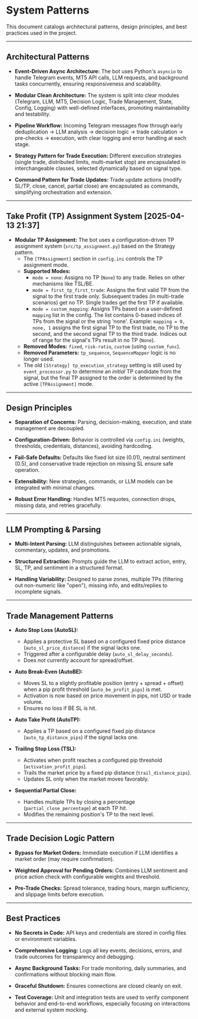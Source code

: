 # System Patterns

This document catalogs architectural patterns, design principles, and best practices used in the project.

---

## Architectural Patterns

- **Event-Driven Async Architecture:**
  The bot uses Python's `asyncio` to handle Telegram events, MT5 API calls, LLM requests, and background tasks concurrently, ensuring responsiveness and scalability.

- **Modular Clean Architecture:**
  The system is split into clear modules (Telegram, LLM, MT5, Decision Logic, Trade Management, State, Config, Logging) with well-defined interfaces, promoting maintainability and testability.

- **Pipeline Workflow:**
  Incoming Telegram messages flow through early deduplication → LLM analysis → decision logic → trade calculation → pre-checks → execution, with clear logging and error handling at each stage.

- **Strategy Pattern for Trade Execution:**
  Different execution strategies (single trade, distributed limits, multi-market stop) are encapsulated in interchangeable classes, selected dynamically based on signal type.

- **Command Pattern for Trade Updates:**
  Trade update actions (modify SL/TP, close, cancel, partial close) are encapsulated as commands, simplifying orchestration and extension.

---

## Take Profit (TP) Assignment System [2025-04-13 21:37]

- **Modular TP Assignment:**
  The bot uses a configuration-driven TP assignment system (`src/tp_assignment.py`) based on the Strategy pattern.
  - The `[TPAssignment]` section in `config.ini` controls the TP assignment mode.
  - **Supported Modes:**
    - `mode = none`: Assigns no TP (`None`) to any trade. Relies on other mechanisms like TSL/BE.
    - `mode = first_tp_first_trade`: Assigns the first valid TP from the signal to the first trade only. Subsequent trades (in multi-trade scenarios) get no TP. Single trades get the first TP if available.
    - `mode = custom_mapping`: Assigns TPs based on a user-defined `mapping` list in the config. The list contains 0-based indices of TPs from the signal or the string 'none'. Example: `mapping = 0, none, 1` assigns the first signal TP to the first trade, no TP to the second, and the second signal TP to the third trade. Indices out of range for the signal's TPs result in no TP (`None`).
  - **Removed Modes:** `fixed`, `risk-ratio`, `custom` (using `custom_func`).
  - **Removed Parameters:** `tp_sequence`, `SequenceMapper` logic is no longer used.
  - The old `[Strategy] tp_execution_strategy` setting is still used by `event_processor.py` to determine an *initial* TP candidate from the signal, but the final TP assigned to the order is determined by the active `[TPAssignment]` mode.

---

## Design Principles

- **Separation of Concerns:**
  Parsing, decision-making, execution, and state management are decoupled.

- **Configuration-Driven:**
  Behavior is controlled via `config.ini` (weights, thresholds, credentials, distances), avoiding hardcoding.

- **Fail-Safe Defaults:**
  Defaults like fixed lot size (0.01), neutral sentiment (0.5), and conservative trade rejection on missing SL ensure safe operation.

- **Extensibility:**
  New strategies, commands, or LLM models can be integrated with minimal changes.

- **Robust Error Handling:**
  Handles MT5 requotes, connection drops, missing data, and retries gracefully.

---

## LLM Prompting & Parsing

- **Multi-Intent Parsing:**
  LLM distinguishes between actionable signals, commentary, updates, and promotions.

- **Structured Extraction:**
  Prompts guide the LLM to extract action, entry, SL, TP, and sentiment in a structured format.

- **Handling Variability:**
  Designed to parse zones, multiple TPs (filtering out non-numeric like "open"), missing info, and edits/replies to incomplete signals.

---

## Trade Management Patterns

- **Auto Stop Loss (AutoSL):**
  - Applies a protective SL based on a configured fixed price distance (`auto_sl_price_distance`) if the signal lacks one.
  - Triggered after a configurable delay (`auto_sl_delay_seconds`).
  - Does *not* currently account for spread/offset.

- **Auto Break-Even (AutoBE):**
  - Moves SL to a slightly profitable position (entry + spread + offset) when a pip profit threshold (`auto_be_profit_pips`) is met.
  - Activation is now based on price movement in pips, not USD or trade volume.
  - Ensures no loss if BE SL is hit.

- **Auto Take Profit (AutoTP):**
  - Applies a TP based on a configured fixed pip distance (`auto_tp_distance_pips`) if the signal lacks one.

- **Trailing Stop Loss (TSL):**
  - Activates when profit reaches a configured pip threshold (`activation_profit_pips`).
  - Trails the market price by a fixed pip distance (`trail_distance_pips`).
  - Updates SL only when the market moves favorably.

- **Sequential Partial Close:**
  - Handles multiple TPs by closing a percentage (`partial_close_percentage`) at each TP hit.
  - Modifies the remaining position's TP to the next level.

---

## Trade Decision Logic Pattern

- **Bypass for Market Orders:**
  Immediate execution if LLM identifies a market order (may require confirmation).

- **Weighted Approval for Pending Orders:**
  Combines LLM sentiment and price action check with configurable weights and threshold.

- **Pre-Trade Checks:**
  Spread tolerance, trading hours, margin sufficiency, and slippage limits before execution.

---

## Best Practices

- **No Secrets in Code:**
  API keys and credentials are stored in config files or environment variables.

- **Comprehensive Logging:**
  Logs all key events, decisions, errors, and trade outcomes for transparency and debugging.

- **Async Background Tasks:**
  For trade monitoring, daily summaries, and confirmations without blocking main flow.

- **Graceful Shutdown:**
  Ensures connections are closed cleanly on exit.

- **Test Coverage:**
  Unit and integration tests are used to verify component behavior and end-to-end workflows, especially focusing on interactions and external system mocking.